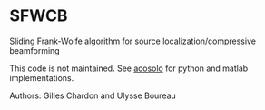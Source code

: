 # SFWCB

Sliding Frank-Wolfe algorithm for source localization/compressive beamforming

This code is not maintained. See [acosolo](https://github.com/gilleschardon/acosolo) for python and matlab implementations.

Authors: Gilles Chardon and Ulysse Boureau
